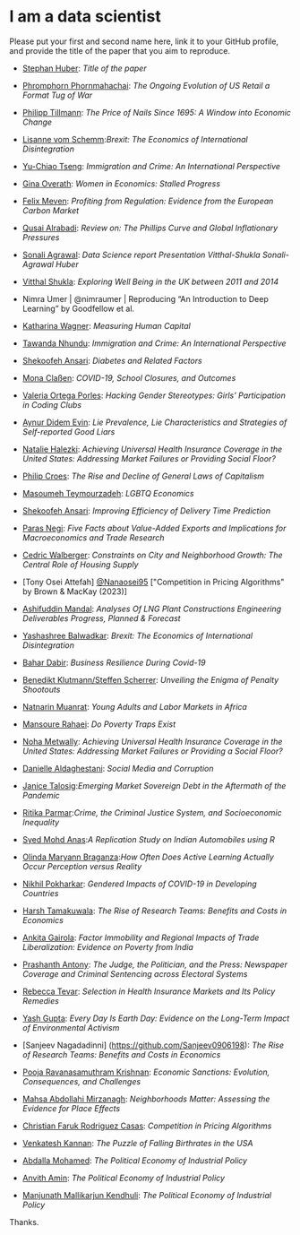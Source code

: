 # I am a data scientist

Please put your first and second name here, link it to your GitHub profile, and provide the title of the paper that you aim to reproduce. 

- [Stephan Huber](https://github.com/hubchev): _Title of the paper_
- [Phromphorn Phornmahachai](https://github.com/ploypmpn): _The Ongoing Evolution of US Retail a Format Tug of War_
- [Philipp Tillmann](https://github.com/tillmannphilipp99): _The Price of Nails Since 1695: A Window into Economic Change_
- [Lisanne vom Schemm](https://github.com/lisanneschemm):_Brexit: The Economics of International Disintegration_
- [Yu-Chiao Tseng](https://github.com/yuchiao931): _Immigration and Crime: An International Perspective_
- [Gina Overath](https://github.com/gover1312): _Women in Economics: Stalled Progress_
- [Felix Meven](https://github.com/Flix1000): _Profiting from Regulation: Evidence from the European Carbon Market_
- [Qusai Alrabadi](https://github.com/QALRAB): _Review on: The Phillips Curve and Global Inflationary Pressures_
- [Sonali Agrawal](https://github.com/SonaliAgraw): _Data Science report Presentation Vitthal-Shukla Sonali-Agrawal Huber_
- [Vitthal Shukla](https://github.com/VitthalGit): _Exploring Well Being in the UK between 2011 and 2014_
- Nimra Umer | @nimraumer | Reproducing “An Introduction to Deep Learning” by Goodfellow et al.

- [Katharina Wagner](https://github.com/Katwag99): _Measuring Human Capital_
- [Tawanda Nhundu](https://github.com/tjnh-sci): _Immigration and Crime: An International Perspective_
- [Shekoofeh Ansari](https://github.com/shekoofehansari): _Diabetes and Related Factors_
- [Mona Claßen](https://github.com/monaongit): _COVID-19, School Closures, and Outcomes_
- [Valeria Ortega Porles](https://github.com/VaalOP): _Hacking Gender Stereotypes: Girls’ Participation in Coding Clubs_
- [Aynur Didem Evin](https://github.com/didemevin): _Lie Prevalence, Lie Characteristics and Strategies of Self-reported Good Liars_
- [Natalie Halezki](https://github.com/HalNatalie): _Achieving Universal Health Insurance Coverage in the United States: Addressing Market Failures or Providing Social Floor?_
- [Philip Croes](https://github.com/PhilipCroes): _The Rise and Decline of General Laws of Capitalism_
- [Masoumeh Teymourzadeh](https://github.com/Mastanetmr): _LGBTQ Economics_
- [Shekoofeh Ansari](https://github.com/shekoofehansari3): _Improving Efficiency of Delivery Time Prediction_
- [Paras Negi](https://github.com/ParasNegi88): _Five Facts about Value-Added Exports and Implications for Macroeconomics and  Trade Research_
- [Cedric Walberger](https://github.com/cedricwalberger): _Constraints on City and Neighborhood Growth: The Central Role of Housing Supply_
- [Tony Osei Attefah] [@Nanaosei95](https://github.com/Nanaosei95) ["Competition in Pricing Algorithms" by Brown & MacKay (2023)]
- [Ashifuddin Mandal](https://github.com/Ashifuddinmandal?tab=repositories): _Analyses Of LNG Plant Constructions Engineering Deliverables Progress, Planned & Forecast_
- [Yashashree Balwadkar](https://github.com/BalwadkarYashashree): _Brexit: The Economics of International Disintegration_
- [Bahar Dabir](https://github.com/BaharDabir/): _Business Resilience During Covid-19_
- [Benedikt Klutmann/Steffen Scherrer](https://github.com/BenFrese): _Unveiling the Enigma of Penalty Shootouts_
- [Natnarin Muanrat](https://github.com/Natnarinnarin/): _Young Adults and Labor Markets in Africa_
- [Mansoure Rahaei](https://github.com/mansourerahaei): _Do Poverty Traps Exist_
- [Noha Metwally](https://github.com/NohaMetwally82): _Achieving Universal Health Insurance Coverage in the United States: Addressing Market Failures or Providing a Social Floor?_
- [Danielle Aldaghestani](https://github.com/danielle798): _Social Media and Corruption_
- [Janice Talosig](https://github.com/janicetalosig):_Emerging Market Sovereign Debt in the Aftermath of the Pandemic_
- [Ritika Parmar](https://github.com/Ritika-Parmar/Ritika):_Crime, the Criminal Justice System, and Socioeconomic Inequality_
- [Syed Mohd Anas](https://github.com/SyedAnas667):_A Replication  Study on Indian Automobiles using R_
- [Olinda Maryann Braganza](https://github.com/OlinMB):_How Often Does Active Learning Actually Occur Perception versus Reality_
- [Nikhil Pokharkar](https://github.com/nvpokharkar): _Gendered Impacts of COVID-19 in Developing Countries_
- [Harsh Tamakuwala](https://github.com/harshtamakuwala): _The Rise of Research Teams: Benefits and Costs in Economics_
- [Ankita Gairola](https://github.com/AnkitaGairola): _Factor Immobility and Regional Impacts of Trade Liberalization: Evidence on Poverty from India_
- [Prashanth Antony](https://github.com/Prashanthantony): _The Judge, the Politician, and the Press: Newspaper Coverage and Criminal Sentencing across Electoral Systems_
- [Rebecca Tevar](https://github.com/RebeccaTevar): _Selection in Health Insurance Markets and Its Policy Remedies_
- [Yash Gupta](https://github.com/yash8372): _Every Day Is Earth Day: Evidence on the Long-Term Impact of Environmental Activism_
- [Sanjeev Nagadadinni] (https://github.com/Sanjeev0906198): _The Rise of Research Teams: Benefits and Costs in Economics_
- [Pooja Ravanasamuthram Krishnan](https://github.com/PoojaKrishnan1007): _Economic Sanctions: Evolution, Consequences, and Challenges_
- [Mahsa Abdollahi Mirzanagh](https://github.com/MahsaAbdollahiM): _Neighborhoods Matter: Assessing the Evidence for Place Effects_
- [Christian Faruk Rodriguez Casas](https://github.com/christianfcasas): _Competition in Pricing Algorithms_
- [Venkatesh Kannan](https://github.com/VenkateshKannan1999): _The Puzzle of Falling Birthrates in the USA_
- [Abdalla Mohamed](https://github.com/abdalla-mohamed36): _The Political Economy of Industrial Policy_ 
- [Anvith Amin](https://github.com/anvitho07): _The Political Economy of Industrial Policy_
- [Manjunath Mallikarjun Kendhuli](https://github.com/manjumk3108): *The Political Economy of Industrial Policy*

Thanks.